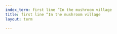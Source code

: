 ```yaml
---
index_term: first line “In the mushroom village
title: first line “In the mushroom village
layout: term

---
```


